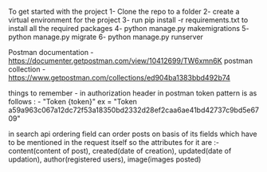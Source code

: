 To get started with the project 
1- Clone the repo to a folder 
2- create a virtual environment for the project 
3- run pip install -r requirements.txt to install all the required packages 
4- python manage.py makemigrations 
5- python manage.py migrate
6- python manage.py runserver

Postman documentation - https://documenter.getpostman.com/view/10412699/TW6xmn6K
postman collection -https://www.getpostman.com/collections/ed904ba1383bbd492b74

things to remember - 
in authorization header in postman token pattern is as follows : - "Token {token}"
ex = "Token a59a963c067a12dc72f53a18350bd2332d28ef2caa6ae41bd42737c9bd5e6709"

in search api ordering field can order posts on basis of its fields which have to be mentioned in the request itself 
so the attributes for it are :- content(content of  post), created(date of creation), updated(date of updation), author(registered users), image(images posted)
